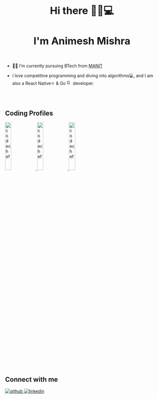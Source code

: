   
### <div align="center"><h1> Hi there 👋👨💻</h1></div>  
### <div align="center"> <h1> I'm Animesh Mishra </h1></div>  
  <br/>

- 👨‍🎓 I’m currently pursuing BTech from [MANIT](http://www.manit.ac.in/)  
  

- I love competitive programming and diving into algorithms💻, and I am also a React Native⚛️ & Go <img src=https://github.com/user-attachments/assets/48bea8cb-3dea-4dde-9995-489f29dfb1b0 width=16px alt=Go/> developer.
  

<br/>  




</td></tr></table>
<br/>  
<h2>Coding Profiles </h2>   
<div align="left">
<a href="https://codeforces.com/profile/animesh_30" target="_blank">
<img src=https://codeforces.org/s/0/images/codeforces-sponsored-by-ton.png width=20% alt=codechef  />
</a>  
<a href="https://leetcode.com/u/animesh_30/" target="_blank">
<img src=https://miro.medium.com/v2/resize:fit:1400/1*gBkMCGTAdSk4tu17SCa7RQ.png width=20% alt=codechef  />
</a>  
<a href="https://www.codechef.com/users/code_crafterr" target="_blank">
<img src=https://cdn.codechef.com/sites/all/themes/abessive/cc-logo.png width=20% alt=codechef  />
</a>
</div>  
<br/>
<h2>Connect with me</h2>  
<div align="left">
<a href="https://github.com/animesh30-dev" target="_blank">
<img src=https://img.shields.io/badge/github-%2324292e.svg?&style=for-the-badge&logo=github&logoColor=white alt=github style="margin-bottom: 5px;" />
</a>
<a href="https://www.linkedin.com/in/animesh-mishra-a510b8257/" target="_blank">
<img src=https://img.shields.io/badge/linkedin-%231E77B5.svg?&style=for-the-badge&logo=linkedin&logoColor=white alt=linkedin style="margin-bottom: 5px;" />
</a>  
</div>  
 
<br/>
